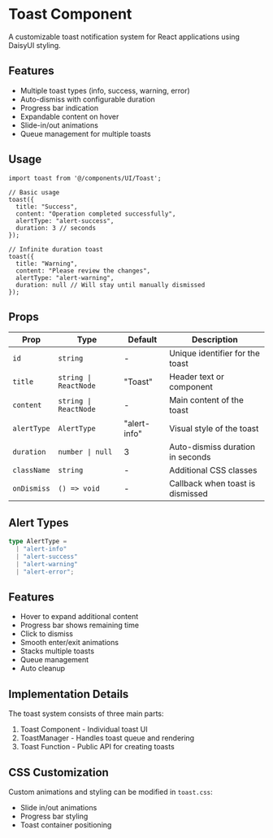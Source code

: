 # Toast Component

A customizable toast notification system for React applications using DaisyUI styling.

## Features

- Multiple toast types (info, success, warning, error)
- Auto-dismiss with configurable duration
- Progress bar indication
- Expandable content on hover
- Slide-in/out animations
- Queue management for multiple toasts

## Usage

```tsx
import toast from '@/components/UI/Toast';

// Basic usage
toast({
  title: "Success",
  content: "Operation completed successfully",
  alertType: "alert-success",
  duration: 3 // seconds
});

// Infinite duration toast
toast({
  title: "Warning",
  content: "Please review the changes",
  alertType: "alert-warning",
  duration: null // Will stay until manually dismissed
});
```

## Props

| Prop | Type | Default | Description |
|------|------|---------|-------------|
| `id` | `string` | - | Unique identifier for the toast |
| `title` | `string \| ReactNode` | "Toast" | Header text or component |
| `content` | `string \| ReactNode` | - | Main content of the toast |
| `alertType` | `AlertType` | "alert-info" | Visual style of the toast |
| `duration` | `number \| null` | 3 | Auto-dismiss duration in seconds |
| `className` | `string` | - | Additional CSS classes |
| `onDismiss` | `() => void` | - | Callback when toast is dismissed |

## Alert Types

```typescript
type AlertType = 
  | "alert-info"
  | "alert-success"
  | "alert-warning"
  | "alert-error";
```

## Features

- Hover to expand additional content
- Progress bar shows remaining time
- Click to dismiss
- Smooth enter/exit animations
- Stacks multiple toasts
- Queue management
- Auto cleanup

## Implementation Details

The toast system consists of three main parts:
1. Toast Component - Individual toast UI
2. ToastManager - Handles toast queue and rendering
3. Toast Function - Public API for creating toasts

## CSS Customization

Custom animations and styling can be modified in `toast.css`:
- Slide in/out animations
- Progress bar styling
- Toast container positioning